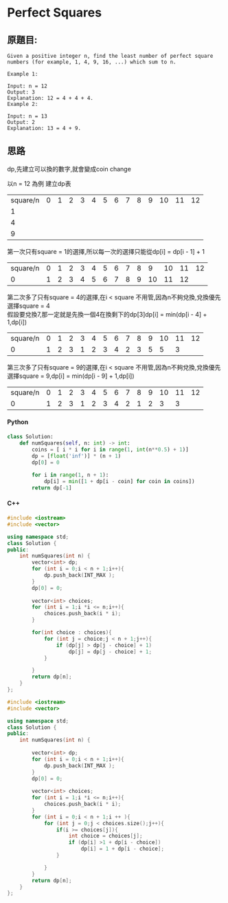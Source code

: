 # Perfect Squares


## 原題目:
```
Given a positive integer n, find the least number of perfect square numbers (for example, 1, 4, 9, 16, ...) which sum to n.

Example 1:

Input: n = 12
Output: 3 
Explanation: 12 = 4 + 4 + 4.
Example 2:

Input: n = 13
Output: 2
Explanation: 13 = 4 + 9.
```

## 思路
dp,先建立可以換的數字,就會變成coin change

以n = 12 為例
建立dp表
<table>
    <tr>
        <td>square/n</td>
        <td>0</td>
        <td>1</td>
        <td>2</td>
        <td>3</td>
        <td>4</td>
        <td>5</td>
        <td>6</td>
        <td>7</td>
        <td>8</td>
        <td>9</td>
        <td>10</td>      
        <td>11</td>
        <td>12</td>     
    </tr>
    <tr>
        <td>1</td>
        <td></td>
        <td></td>
        <td></td>
        <td></td>
        <td></td>
        <td></td>
        <td></td>
        <td></td>
        <td></td>
        <td></td>      
        <td></td>
        <td></td>
        <td></td>        
    </tr>
    <tr>
        <td>4</td>
        <td></td>
        <td></td>
        <td></td>
        <td></td>
        <td></td>
        <td></td>
        <td></td>
        <td></td>
        <td></td>
        <td></td>      
        <td></td>
        <td></td>
        <td></td>        
    </tr>
    <tr>
        <td>9</td>
        <td></td>
        <td></td>
        <td></td>
        <td></td>
        <td></td>
        <td></td>
        <td></td>
        <td></td>
        <td></td>
        <td></td>      
        <td></td>
        <td></td>
        <td></td>      
    </tr>
</table>

第一次只有square = 1的選擇,所以每一次的選擇只能從dp[i] = dp[i - 1] + 1
<table>
    <tr>
        <td>square/n</td>
        <td>0</td>
        <td>1</td>
        <td>2</td>
        <td>3</td>
        <td>4</td>
        <td>5</td>
        <td>6</td>
        <td>7</td>
        <td>8</td>
        <td>9</td>
        <td>10</td>      
        <td>11</td>
        <td>12</td>     
    </tr>
    <tr>
        <td>0</td>
        <td>1</td>
        <td>2</td>
        <td>3</td>
        <td>4</td>
        <td>5</td>
        <td>6</td>
        <td>7</td>
        <td>8</td>
        <td>9</td>
        <td>10</td>      
        <td>11</td>
        <td>12</td>     
    </tr>
</table>

第二次多了只有square = 4的選擇,在i < square 不用管,因為n不夠兌換,兌換優先選擇square = 4<br>
假設要兌換7,那一定就是先換一個4在換剩下的dp[3]dp[i] = min(dp[i - 4] + 1,dp[i])
<table>
    <tr>
        <td>square/n</td>
        <td>0</td>
        <td>1</td>
        <td>2</td>
        <td>3</td>
        <td>4</td>
        <td>5</td>
        <td>6</td>
        <td>7</td>
        <td>8</td>
        <td>9</td>
        <td>10</td>      
        <td>11</td>
        <td>12</td>     
    </tr>
    <tr>
        <td>0</td>
        <td>1</td>
        <td>2</td>
        <td>3</td>
        <td>1</td>
        <td>2</td>
        <td>3</td>
        <td>4</td>
        <td>2</td>
        <td>3</td>
        <td>5</td>      
        <td>5</td>
        <td>3</td>     
    </tr>
</table>
第三次多了只有square = 9的選擇,在i < square 不用管,因為n不夠兌換,兌換優先選擇square = 9,dp[i] = min(dp[i - 9] + 1,dp[i])<br>
<table>
    <tr>
        <td>square/n</td>
        <td>0</td>
        <td>1</td>
        <td>2</td>
        <td>3</td>
        <td>4</td>
        <td>5</td>
        <td>6</td>
        <td>7</td>
        <td>8</td>
        <td>9</td>
        <td>10</td>      
        <td>11</td>
        <td>12</td>     
    </tr>
    <tr>
        <td>0</td>
        <td>1</td>
        <td>2</td>
        <td>3</td>
        <td>1</td>
        <td>2</td>
        <td>3</td>
        <td>4</td>
        <td>2</td>
        <td>1</td>
        <td>2</td>      
        <td>3</td>
        <td>3</td>     
    </tr>
</table>

#### Python

``` python
class Solution:
    def numSquares(self, n: int) -> int:
        coins = [ i * i for i in range(1, int(n**0.5) + 1)]
        dp = [float('inf')] * (n + 1)
        dp[0] = 0
    
        for i in range(1, n + 1):
            dp[i] = min([1 + dp[i - coin] for coin in coins])          
        return dp[-1]     
``` 

#### C++


```c++
#include <iostream>
#include <vector>

using namespace std;
class Solution {
public:
    int numSquares(int n) {     
        vector<int> dp;
        for (int i = 0;i < n + 1;i++){     
            dp.push_back(INT_MAX );
        } 
        dp[0] = 0;
        
        vector<int> choices;
        for (int i = 1;i *i <= n;i++){
            choices.push_back(i * i);
        }    

        for(int choice : choices){
            for (int j = choice;j < n + 1;j++){
                if (dp[j] > dp[j - choice] + 1)
                    dp[j] = dp[j - choice] + 1;
            }

        }
        return dp[n];     
    }
};
```


```c++
#include <iostream>
#include <vector>

using namespace std;
class Solution {
public:
    int numSquares(int n) { 
    
        vector<int> dp;
        for (int i = 0;i < n + 1;i++){     
            dp.push_back(INT_MAX );
        } 
        dp[0] = 0;
        
        vector<int> choices;
        for (int i = 1;i *i <= n;i++){
            choices.push_back(i * i);
        }   
        for (int i = 0;i < n + 1;i ++ ){
            for (int j = 0;j < choices.size();j++){
                if(i >= choices[j]){
                    int choice = choices[j];
                    if (dp[i] >1 + dp[i - choice])
                        dp[i] = 1 + dp[i - choice];
                }

            }
        }
        return dp[n];     
    }
};
```





